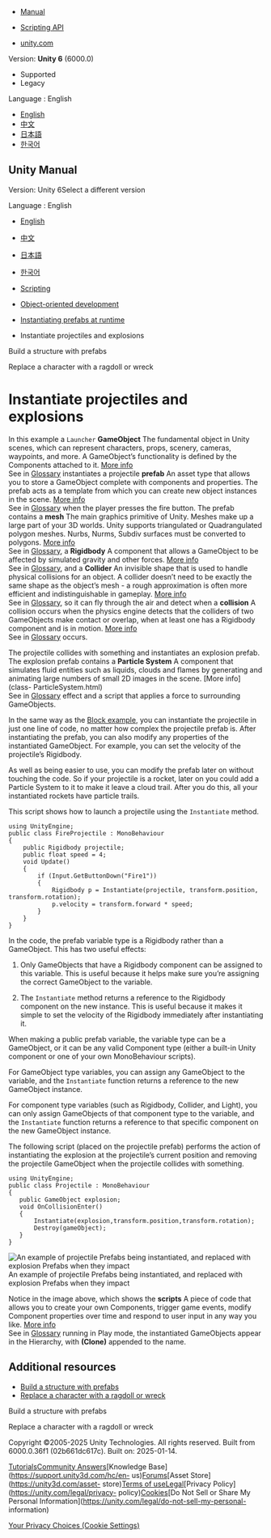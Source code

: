[](https://docs.unity3d.com)

  * [Manual](../Manual/index.html)
  * [Scripting API](../ScriptReference/index.html)

  * [unity.com](https://unity.com/)

Version: **Unity 6** (6000.0)

  * Supported
  * Legacy

Language : English

  * [English](/Manual/instantiating-prefabs-projectiles.html)
  * [中文](/cn/current/Manual/instantiating-prefabs-projectiles.html)
  * [日本語](/ja/current/Manual/instantiating-prefabs-projectiles.html)
  * [한국어](/kr/current/Manual/instantiating-prefabs-projectiles.html)

[](https://docs.unity3d.com)

## Unity Manual

Version: Unity 6Select a different version

Language : English

  * [English](/Manual/instantiating-prefabs-projectiles.html)
  * [中文](/cn/current/Manual/instantiating-prefabs-projectiles.html)
  * [日本語](/ja/current/Manual/instantiating-prefabs-projectiles.html)
  * [한국어](/kr/current/Manual/instantiating-prefabs-projectiles.html)

  * [Scripting](scripting.html)
  * [Object-oriented development](object-oriented-development.html)
  * [Instantiating prefabs at runtime](instantiating-prefabs.html)
  * Instantiate projectiles and explosions

[](instantiating-prefabs-structure.html)

Build a structure with prefabs

[](instantiating-prefabs-wrecks.html)

Replace a character with a ragdoll or wreck

# Instantiate projectiles and explosions

In this example a `Launcher` **GameObject** The fundamental object in Unity
scenes, which can represent characters, props, scenery, cameras, waypoints,
and more. A GameObject’s functionality is defined by the Components attached
to it. [More info](class-GameObject.html)  
See in [Glossary](Glossary.html#GameObject) instantiates a projectile
**prefab** An asset type that allows you to store a GameObject complete with
components and properties. The prefab acts as a template from which you can
create new object instances in the scene. [More info](Prefabs.html)  
See in [Glossary](Glossary.html#Prefab) when the player presses the fire
button. The prefab contains a **mesh** The main graphics primitive of Unity.
Meshes make up a large part of your 3D worlds. Unity supports triangulated or
Quadrangulated polygon meshes. Nurbs, Nurms, Subdiv surfaces must be converted
to polygons. [More info](mesh.html)  
See in [Glossary](Glossary.html#Mesh), a **Rigidbody** A component that allows
a GameObject to be affected by simulated gravity and other forces. [More
info](class-Rigidbody.html)  
See in [Glossary](Glossary.html#Rigidbody), and a **Collider** An invisible
shape that is used to handle physical collisions for an object. A collider
doesn’t need to be exactly the same shape as the object’s mesh - a rough
approximation is often more efficient and indistinguishable in gameplay. [More
info](CollidersOverview.html)  
See in [Glossary](Glossary.html#Collider), so it can fly through the air and
detect when a **collision** A collision occurs when the physics engine detects
that the colliders of two GameObjects make contact or overlap, when at least
one has a Rigidbody component and is in motion. [More
info](CollidersOverview.html)  
See in [Glossary](Glossary.html#Collision) occurs.

The projectile collides with something and instantiates an explosion prefab.
The explosion prefab contains a **Particle System** A component that simulates
fluid entities such as liquids, clouds and flames by generating and animating
large numbers of small 2D images in the scene. [More info](class-
ParticleSystem.html)  
See in [Glossary](Glossary.html#particlesystem) effect and a script that
applies a force to surrounding GameObjects.

In the same way as the [Block example](instantiating-prefabs-structure.html),
you can instantiate the projectile in just one line of code, no matter how
complex the projectile prefab is. After instantiating the prefab, you can also
modify any properties of the instantiated GameObject. For example, you can set
the velocity of the projectile’s Rigidbody.

As well as being easier to use, you can modify the prefab later on without
touching the code. So if your projectile is a rocket, later on you could add a
Particle System to it to make it leave a cloud trail. After you do this, all
your instantiated rockets have particle trails.

This script shows how to launch a projectile using the `Instantiate` method.

    
    
    using UnityEngine;
    public class FireProjectile : MonoBehaviour
    {
        public Rigidbody projectile;
        public float speed = 4;
        void Update()
        {
            if (Input.GetButtonDown("Fire1"))
            {
                Rigidbody p = Instantiate(projectile, transform.position, transform.rotation);
                p.velocity = transform.forward * speed;
            }
        }
    }
    

In the code, the prefab variable type is a Rigidbody rather than a GameObject.
This has two useful effects:

  1. Only GameObjects that have a Rigidbody component can be assigned to this variable. This is useful because it helps make sure you’re assigning the correct GameObject to the variable.

  2. The `Instantiate` method returns a reference to the Rigidbody component on the new instance. This is useful because it makes it simple to set the velocity of the Rigidbody immediately after instantiating it.

When making a public prefab variable, the variable type can be a GameObject,
or it can be any valid Component type (either a built-in Unity component or
one of your own MonoBehaviour scripts).

For GameObject type variables, you can assign any GameObject to the variable,
and the `Instantiate` function returns a reference to the new GameObject
instance.

For component type variables (such as Rigidbody, Collider, and Light), you can
only assign GameObjects of that component type to the variable, and the
`Instantiate` function returns a reference to that specific component on the
new GameObject instance.

The following script (placed on the projectile prefab) performs the action of
instantiating the explosion at the projectile’s current position and removing
the projectile GameObject when the projectile collides with something.

    
    
    using UnityEngine;
    public class Projectile : MonoBehaviour
    {
       public GameObject explosion;
       void OnCollisionEnter()
       {
           Instantiate(explosion,transform.position,transform.rotation);
           Destroy(gameObject);
       }
    }
    

![An example of projectile Prefabs being instantiated, and replaced with
explosion Prefabs when they
impact](../uploads/Main/PrefabsProjectileAndExplosion.gif) An example of
projectile Prefabs being instantiated, and replaced with explosion Prefabs
when they impact

Notice in the image above, which shows the **scripts** A piece of code that
allows you to create your own Components, trigger game events, modify
Component properties over time and respond to user input in any way you like.
[More info](creating-scripts.html)  
See in [Glossary](Glossary.html#Scripts) running in Play mode, the
instantiated GameObjects appear in the Hierarchy, with **(Clone)** appended to
the name.

## Additional resources

  * [Build a structure with prefabs](instantiating-prefabs-structure.html)
  * [Replace a character with a ragdoll or wreck](instantiating-prefabs-wrecks.html)

[](instantiating-prefabs-structure.html)

Build a structure with prefabs

[](instantiating-prefabs-wrecks.html)

Replace a character with a ragdoll or wreck

Copyright ©2005-2025 Unity Technologies. All rights reserved. Built from
6000.0.36f1 (02b661dc617c). Built on: 2025-01-14.

[Tutorials](https://learn.unity.com/)[Community
Answers](https://answers.unity3d.com)[Knowledge
Base](https://support.unity3d.com/hc/en-
us)[Forums](https://forum.unity3d.com)[Asset Store](https://unity3d.com/asset-
store)[Terms of
use](https://docs.unity3d.com/Manual/TermsOfUse.html)[Legal](https://unity.com/legal)[Privacy
Policy](https://unity.com/legal/privacy-
policy)[Cookies](https://unity.com/legal/cookie-policy)[Do Not Sell or Share
My Personal Information](https://unity.com/legal/do-not-sell-my-personal-
information)

[Your Privacy Choices (Cookie Settings)](javascript:void\(0\);)

